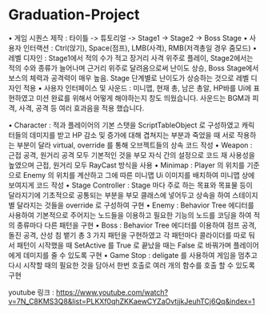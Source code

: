 # Graduation-Project

•	게임 시퀀스 제작 : 타이틀 -> 튜토리얼 -> Stage1 -> Stage2 -> Boss Stage
•	사용자 인터랙션 : Ctrl(앉기), Space(점프), LMB(사격), RMB(저격총일 경우 줌모드)
•	레벨 디자인 : Stage1에서 적의 수가 적고 장거리 사격 위주로 플레이, Stage2에서는 적의 수와 종류가 늘어나며 근거리 위주로 달려옴으로써 난이도 상승, Boss Stage에서 보스의 체력과 공격력이 매우 높음. Stage 단계별로 난이도가 상승하는 것으로 레벨 디자인 적용
•	사용자 인터페이스 및 사운드 : 미니맵, 현재 총, 남은 총알, HP바를 Ui에 표현하였고 미션 완료를 위해서 어떻게 해야하는지 창도 띄웠습니다. 사운드는 BGM과 피격, 사격, 공격 등 여러 효과음을 적용 했습니다.

•	Character : 적과 플레이어의 기본 스탯을 ScriptTableObject 로 구성하였고 캐릭터들의 데미지를 받고 HP 감소 및 증가에 대해 겹쳐지는 부분과 죽었을 때 서로 작용하는 부분이 달라 virtual, override 를 통해 오브젝트들의 상속 코드 작성
•	Weapon : 근접 공격, 원거리 공격 모두 기본적인 것을 부모 자식 간의 설정으로 코드 재 사용성을 높였으며 근접, 원거리 모두 RayCast 방식을 사용
•	Minimap : Player 의 위치를 기준으로 Enemy 의 위치를 계산하고 그에 따른 미니맵 Ui 이미지를 배치하여 미니맵 상에 보여지게 코드 작성
•	Stage Controller : Stage 마다 주로 하는 목표와 목표물 등이 달라지기에 기초적으로 공통되는 부분을 부모 클래스에 넣어두고 상속을 하여 스테이지 별 달라지는 것들을 override 로 구성하여 구현
•	Enemy : Behavior Tree 에디터를 사용하여 기본적으로 주어지는 노드들을 이용하고 필요한 기능의 노드를 코딩을 하여 적의 종류마다 다른 패턴을 구현
•	Boss : Behavior Tree 에디터를 이용하여 점프 공격, 돌진 공격, 산성 침 뱉기 총 3 가지 패턴을 구현하였고 각 패턴마다 콜라이더를 따로 둬서 패턴이 시작했을 때 SetActive 를 True 로 끝났을 때는 False 로 바꿔가며 플레이어에게 데미지를 줄 수 있도록 구현
•	Game Stop : deligate 를 사용하여 게임을 멈추고 다시 시작할 때의 필요한 것을 담아서 한번 호출로 여러 개의 함수를 호출 할 수 있도록 구현

youtube 링크 : https://www.youtube.com/watch?v=7N_C8KMS3Q8&list=PLKXf0qhZKKaewCYZaOvtjjkJeuhTCj6Qq&index=1
